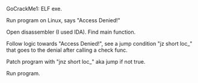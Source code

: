 GoCrackMe1: ELF exe.  

Run program on Linux, says "Access Denied!"  

Open disassembler (I used IDA). Find main function.  

Follow logic towards "Access Denied!", see a jump condition "jz short loc_" that goes to the denial after calling a check func.  

Patch program with "jnz short loc_" aka jump if not true.  

Run program.  
